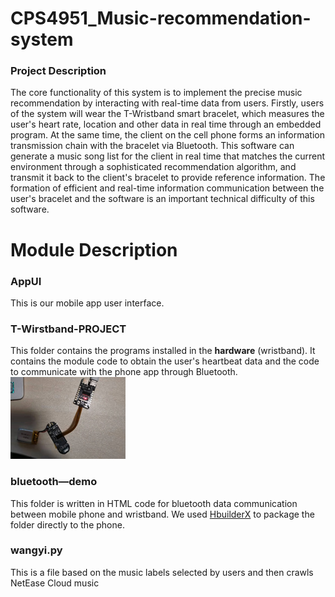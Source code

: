 # CPS4951_Music-recommendation-system
### Project Description
The core functionality of this system is to implement the precise music
recommendation by interacting with real-time data from users. Firstly, users of
the system will wear the T-Wristband smart bracelet, which measures the user's
heart rate, location and other data in real time through an embedded program. At
the same time, the client on the cell phone forms an information transmission
chain with the bracelet via Bluetooth. This software can generate a music song
list for the client in real time that matches the current environment through a
sophisticated recommendation algorithm, and transmit it back to the client's
bracelet to provide reference information. The formation of efficient and real-time
information communication between the user's bracelet and the software is an
important technical difficulty of this software.

# Module Description

### AppUI
This is our mobile app user interface.

### T-Wirstband-PROJECT
This folder contains the programs installed in the **hardware** (wristband). It contains the module code to obtain the user's heartbeat data and the code to communicate with the phone app through Bluetooth.![](images/1.png)

### bluetooth—demo
This folder is written in HTML code for bluetooth data communication between mobile phone and wristband. We used [HbuilderX](https://www.dcloud.io/hbuilderx.html) to package the folder directly to the phone.

### wangyi.py
This is a file based on the music labels selected by users and then crawls NetEase Cloud music

